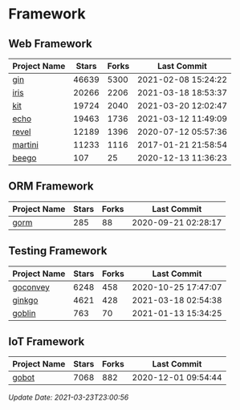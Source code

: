 # Framework

## Web Framework
| Project Name | Stars | Forks | Last Commit |
| ------------ | ----- | ----- | ----------- |
| [gin](https://github.com/gin-gonic/gin) | 46639 | 5300 | 2021-02-08 15:24:22 |
| [iris](https://github.com/kataras/iris) | 20266 | 2206 | 2021-03-18 18:53:37 |
| [kit](https://github.com/go-kit/kit) | 19724 | 2040 | 2021-03-20 12:02:47 |
| [echo](https://github.com/labstack/echo) | 19463 | 1736 | 2021-03-12 11:49:09 |
| [revel](https://github.com/revel/revel) | 12189 | 1396 | 2020-07-12 05:57:36 |
| [martini](https://github.com/go-martini/martini) | 11233 | 1116 | 2017-01-21 21:58:54 |
| [beego](https://github.com/astaxie/beego) | 107 | 25 | 2020-12-13 11:36:23 |

## ORM Framework
| Project Name | Stars | Forks | Last Commit |
| ------------ | ----- | ----- | ----------- |
| [gorm](https://github.com/jinzhu/gorm) | 285 | 88 | 2020-09-21 02:28:17 |

## Testing Framework
| Project Name | Stars | Forks | Last Commit |
| ------------ | ----- | ----- | ----------- |
| [goconvey](https://github.com/smartystreets/goconvey) | 6248 | 458 | 2020-10-25 17:47:07 |
| [ginkgo](https://github.com/onsi/ginkgo) | 4621 | 428 | 2021-03-18 02:54:38 |
| [goblin](https://github.com/franela/goblin) | 763 | 70 | 2021-01-13 15:34:25 |

## IoT Framework
| Project Name | Stars | Forks | Last Commit |
| ------------ | ----- | ----- | ----------- |
| [gobot](https://github.com/hybridgroup/gobot) | 7068 | 882 | 2020-12-01 09:54:44 |

*Update Date: 2021-03-23T23:00:56*